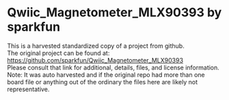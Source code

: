 
# Qwiic_Magnetometer_MLX90393 by sparkfun  
This is a harvested standardized copy of a project from github.  
The original project can be found at:  
https://github.com/sparkfun/Qwiic_Magnetometer_MLX90393  
Please consult that link for additional, details, files, and license information.  
Note: It was auto harvested and if the original repo had more than one board file or anything out of the ordinary the files here are likely not representative.  
    